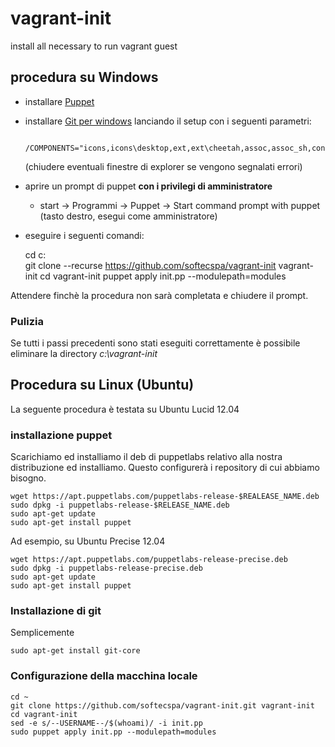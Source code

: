 vagrant-init
============

install all necessary to run vagrant guest

## procedura su Windows

* installare [Puppet](https://downloads.puppetlabs.com/windows/puppet-latest.msi)
* installare [Git per windows](https://github.com/msysgit/msysgit/releases/) lanciando il setup con i seguenti parametri:

        /COMPONENTS="icons,icons\desktop,ext,ext\cheetah,assoc,assoc_sh,consolefont"
    (chiudere eventuali finestre di explorer se vengono segnalati errori)
* aprire un prompt di puppet **con i privilegi di amministratore**
    * start -> Programmi -> Puppet -> Start command prompt with puppet (tasto destro, esegui come amministratore)


* eseguire i seguenti comandi:


    cd c:\
    git clone --recurse https://github.com/softecspa/vagrant-init vagrant-init
    cd vagrant-init
    puppet apply init.pp --modulepath=modules


Attendere finchè la procedura non sarà completata e chiudere il prompt.


### Pulizia
Se tutti i passi precedenti sono stati eseguiti correttamente è possibile eliminare la directory *c:\vagrant-init*

## Procedura su Linux (Ubuntu)
La seguente procedura è testata su Ubuntu Lucid 12.04

### installazione puppet
Scarichiamo ed installiamo il deb di puppetlabs relativo alla nostra distribuzione ed installiamo. Questo configurerà i repository di cui abbiamo bisogno.

    wget https://apt.puppetlabs.com/puppetlabs-release-$REALEASE_NAME.deb
    sudo dpkg -i puppetlabs-release-$RELEASE_NAME.deb
    sudo apt-get update
    sudo apt-get install puppet

Ad esempio, su Ubuntu Precise 12.04

    wget https://apt.puppetlabs.com/puppetlabs-release-precise.deb
    sudo dpkg -i puppetlabs-release-precise.deb
    sudo apt-get update
    sudo apt-get install puppet

### Installazione di git
Semplicemente

    sudo apt-get install git-core

### Configurazione della macchina locale
    cd ~
    git clone https://github.com/softecspa/vagrant-init.git vagrant-init
    cd vagrant-init
    sed -e s/--USERNAME--/$(whoami)/ -i init.pp
    sudo puppet apply init.pp --modulepath=modules
